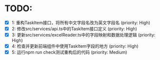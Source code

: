 # TODO:

- [x] 1: 重构TaskItem接口，将所有中文字段名改为英文字段名 (priority: High)
- [x] 2: 修改src/services/api.ts中的TaskItem接口定义 (priority: High)
- [x] 3: 更新src/services/excelReader.ts中的字段映射和数据处理逻辑 (priority: High)
- [x] 4: 检查并更新前端组件中使用TaskItem字段的地方 (priority: High)
- [x] 5: 运行npm run check测试重构后的代码 (priority: Medium)
